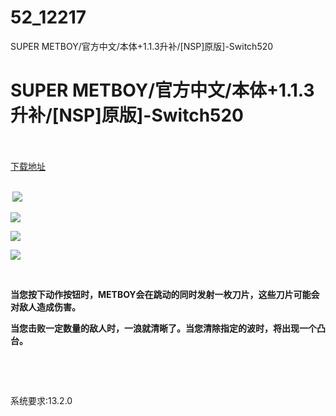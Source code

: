 # 52_12217
SUPER METBOY/官方中文/本体+1.1.3升补/[NSP]原版]-Switch520
# SUPER METBOY/官方中文/本体+1.1.3升补/[NSP]原版]-Switch520
 <br/></br>
[下载地址](https://www.switch520.cc/article/12217 "下载地址")
<br/></br>

<p><strong>&nbsp;<img src="https://www.switch520.cc/muke_img/upload_art_editor_20210401-1_116e9301821794e657ef4dd64eb3d1b7.jpg"> </strong></p>
<p><strong><img src="https://www.switch520.cc/muke_img/upload_art_editor_20210401-1_0509b6c357996bf8a551369b50a52d6e.jpg"></strong></p>
<p><strong><img src="https://www.switch520.cc/muke_img/upload_art_editor_20210401-1_b37f257e04b7e730be3bdf2c7d1df662.jpg"></strong></p>
<p><strong><img src="https://www.switch520.cc/muke_img/upload_art_editor_20210401-1_f7024cd13d13ac8c44da35c5c3a0a463.jpg"></strong></p>
<p>&nbsp;</p>
<p><strong>当您按下动作按钮时，METBOY会在跳动的同时发射一枚刀片，这些刀片可能会对敌人造成伤害。</strong></p>
<p><strong>当您击败一定数量的敌人时，一浪就清晰了。当您清除指定的波时，将出现一个凸台。</strong></p>
<p><strong>&nbsp;</strong></p>
<p>&nbsp;</p>
<p>系统要求:13.2.0</p>



